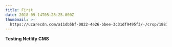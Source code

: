 ```yaml
---
title: First
date: 2018-09-14T05:28:25.000Z
thumbnail: >-
  https://ucarecdn.com/a11db5bf-0822-4e26-bbee-3c31df9495f3/-/crop/1881x1533/863,521/-/preview/-/enhance/100/
---
```

**Testing Netlify CMS**
